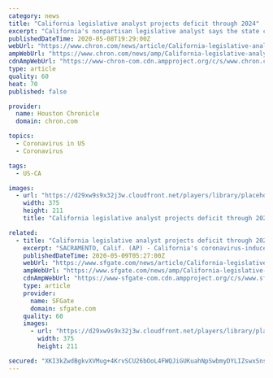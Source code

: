 ```yaml
---
category: news
title: "California legislative analyst projects deficit through 2024"
excerpt: "California's nonpartisan legislative analyst says the state can expect budget deficits through at least 2024 because of the coronavirus pandemic. Legislative Analyst Gabriel Petek released an analysis on Friday showing the deficits could total up to $126 billion combined depending on the severity of the recession."
publishedDateTime: 2020-05-08T19:29:00Z
webUrl: "https://www.chron.com/news/article/California-legislative-analyst-projects-deficit-15257398.php"
ampWebUrl: "https://www.chron.com/news/amp/California-legislative-analyst-projects-deficit-15257398.php"
cdnAmpWebUrl: "https://www-chron-com.cdn.ampproject.org/c/s/www.chron.com/news/amp/California-legislative-analyst-projects-deficit-15257398.php"
type: article
quality: 60
heat: 70
published: false

provider:
  name: Houston Chronicle
  domain: chron.com

topics:
  - Coronavirus in US
  - Coronavirus

tags:
  - US-CA

images:
  - url: "https://d29xw9s9x32j3w.cloudfront.net/players/library/placeholder.png"
    width: 375
    height: 211
    title: "California legislative analyst projects deficit through 2024"

related:
  - title: "California legislative analyst projects deficit through 2024"
    excerpt: "SACRAMENTO, Calif. (AP) - California's coronavirus-induced budget deficits could continue until at least 2024 and total a knee-buckling $126 billion, the state's nonpartisan Legislative Analyst's Office said Friday."
    publishedDateTime: 2020-05-09T05:27:00Z
    webUrl: "https://www.sfgate.com/news/article/California-legislative-analyst-projects-deficit-15257398.php"
    ampWebUrl: "https://www.sfgate.com/news/amp/California-legislative-analyst-projects-deficit-15257398.php"
    cdnAmpWebUrl: "https://www-sfgate-com.cdn.ampproject.org/c/s/www.sfgate.com/news/amp/California-legislative-analyst-projects-deficit-15257398.php"
    type: article
    provider:
      name: SFGate
      domain: sfgate.com
    quality: 60
    images:
      - url: "https://d29xw9s9x32j3w.cloudfront.net/players/library/placeholder.png"
        width: 375
        height: 211

secured: "XKI3kZwdBgkvXVMug+4KrvSCU26bOoL4FWQJiGUKuahNpSwbmyDYLIZswxSnsLJ3jRbk4wdp0BWLy4xFP7Ieq2uJLnD3EAMA2QsxuR7p99rqeFZ7kkxaTRRVYckgDaY6DdoTza4smCqspEUCK5/VzGw6jKfRlj0mBOXGwQDeuuICXKumihnTM4h+9BVndVyjbWyiWomM31qK1F41HNyLIijfj5pAvPoRMVnkYkgghcKpBKbgsAMbUzz39UkEL5LM32myoUZuPn4yI4zmrvfnpPM3628l6mk7ByovXnIYA7tisemUutZ67pAH8SpPLbmT;olR2fbrTQWzHIC8lpWYhcA=="
---
```


